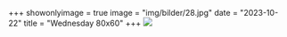 +++
showonlyimage = true
image = "img/bilder/28.jpg"
date = "2023-10-22"
title = "Wednesday 80x60"
+++
![](/img/bilder/28.jpg)